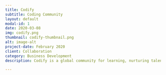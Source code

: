 ```yaml
---
title: Codify
subtitle: Coding Community
layout: default
modal-id: 1
date: 2020-03-08
img: codify.png
thumbnail: codify-thumbnail.png
alt: image-alt
project-date: February 2020
client: Collaboration
category: Business Development
description: Codify is a global community for learning, nurturing talent, and developing software applications. Housed on Quora, Codify is buzzing with acitivity from the contributions of community members, who are sharing content, Insights, and lessons on best practices for clean coding. Experts in the community are leading venture development initiatives by actively pitching to corporations, institutions, and investors.  

---
```

